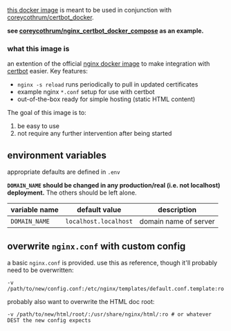 [this docker image](https://hub.docker.com/repository/docker/coreycothrum/nginx) is meant to be used in conjunction with [coreycothrum/certbot_docker](https://github.com/coreycothrum/certbot_docker).

**see [coreycothrum/nginx_certbot_docker_compose](https://github.com/coreycothrum/nginx_certbot_docker_compose) as an example.**

### what this image is
an extention of the official [nginx docker image](https://hub.docker.com/_/nginx) to make integration with [certbot](https://certbot.eff.org/) easier. Key features:
* `nginx -s reload` runs periodically to pull in updated certificates
* example nginx `*.conf` setup for use with certbot
* out-of-the-box ready for simple hosting (static HTML content)

The goal of this image is to:
1. be easy to use
2. not require any further intervention after being started

## environment variables
appropriate defaults are defined in `.env`

**`DOMAIN_NAME` should be changed in any production/real (i.e. not localhost) deployment.** The others should be left alone.

| variable name          | default value         | description                 |
| ---------------------- | --------------------- | --------------------------- |
| `DOMAIN_NAME`          | `localhost.localhost` | domain name of server       |

## overwrite `nginx.conf` with custom config
a basic `nginx.conf` is provided. use this as reference, though it'll probably need to be overwritten:

    -v /path/to/new/config.conf:/etc/nginx/templates/default.conf.template:ro

probably also want to overwrite the HTML doc root:

    -v /path/to/new/html/root/:/usr/share/nginx/html/:ro # or whatever DEST the new config expects
